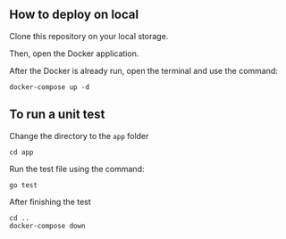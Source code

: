 ## How to deploy on local

Clone this repository on your local storage.

Then, open the Docker application.

After the Docker is already run, open the terminal and use the command:

```shell
docker-compose up -d
```

## To run a unit test

Change the directory to the `app` folder

```shell
cd app
```

Run the test file using the command:

```shell
go test
```

After finishing the test

```shell
cd ..
docker-compose down
```
